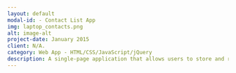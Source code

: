 ```yaml
---
layout: default
modal-id: - Contact List App
img: laptop_contacts.png
alt: image-alt
project-date: January 2015
client: N/A.
category: Web App - HTML/CSS/JavaScript/jQuery
description: A single-page application that allows users to store and retrieve contact information.
---
```

